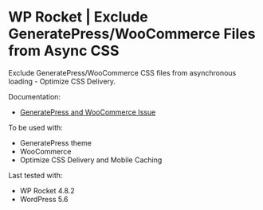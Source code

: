# WP Rocket | Exclude GeneratePress/WooCommerce Files from Async CSS

Exclude GeneratePress/WooCommerce CSS files from asynchronous loading - Optimize CSS Delivery.

Documentation:
* [GeneratePress and WooCommerce Issue](https://docs.wp-rocket.me/article/1399-generatepress-woocommerce)

To be used with:
* GeneratePress theme
* WooCommerce
* Optimize CSS Delivery and Mobile Caching

Last tested with:
* WP Rocket 4.8.2
* WordPress 5.6
